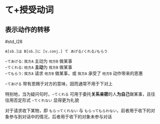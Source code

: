 # て+授受动词

## 表示动作的转移

 #std_l28

```nihongo
A[sb.]は B[sb.]に [v.conj.] て あげる/くれる/もらう
```

`~てあげる`: `我方A` 主动为 `他方B` 做某事  
`~てくれる`: `他方A` **主动**为 `我方B` 做某事  
`~てもらう`: `我方A` 请求 `他方B` 做某事，或 `我方A` 承受了 `他方B` 动作带来的恩惠  

`~てあげる` 带有恩赐于对方的意味，因而通常不用于下对上  

特别地，当为疑问句时，`~てくれる` 可用于委托**关系亲密**的人**为自己**做某事，且往往用否定形式 `~てくれない` 显得更为礼貌  

对于请求收下某物，即 `もらってくれない` 与 `もらってもらわない`，前者用于收下的对象参与到对话中的情况，后者用于收下的对象未参与对话  
